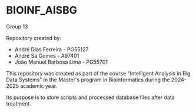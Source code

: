 # BIOINF_AISBG
Group 13

Repository created by:

- André Dias Ferreira - PG55127
- André Sá Gomes - A97401
- João Manuel Barbosa Lima - PG55701

This repository was created as part of the course "Intelligent Analysis in Big Data Systems" in the Master's program in Bioinformatics during the 2024-2025 academic year.

Its purpose is to store scripts and processed database files after data treatment.

